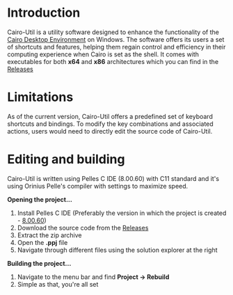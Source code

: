 # Introduction
Cairo-Util is a utility software designed to enhance the functionality of the [Cairo Desktop Environment](https://github.com/cairoshell/cairoshell) on Windows.
The software offers its users a set of shortcuts and features, helping them regain control and efficiency in their computing experience when Cairo is set as the shell. It comes with executables for both **x64** and **x86** architectures which you can find in the [Releases](https://github.com/shellstrike/cairo-util/releases/tag/1.0)

# Limitations
As of the current version, Cairo-Util offers a predefined set of keyboard shortcuts and bindings. 
To modify the key combinations and associated actions, users would need to directly edit the source code of Cairo-Util. 

# Editing and building
Cairo-Util is written using Pelles C IDE (8.00.60) with C11 standard and it's using Orinius Pelle's compiler with settings to maximize speed. <br>

**Opening the project...**
  1. Install Pelles C IDE (Preferably the version in which the project is created - [8.00.60](https://softradar.com/pelles-c/download/))
  2. Download the source code from the [Releases](https://github.com/shellstrike/cairo-util/releases/tag/1.0)
  3. Extract the zip archive
  4. Open the **.ppj** file
  5. Navigate through different files using the solution explorer at the right

**Building the project...**
  1. Navigate to the menu bar and find **Project -> Rebuild**
  2. Simple as that, you're all set
